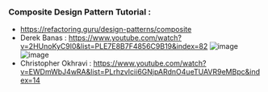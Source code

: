 ### Composite Design Pattern Tutorial :
* https://refactoring.guru/design-patterns/composite
* Derek Banas : https://www.youtube.com/watch?v=2HUnoKyC9l0&list=PLE7E8B7F4856C9B19&index=82
![image](https://user-images.githubusercontent.com/30351771/134539194-755f48f2-8555-4673-bfce-c5c935b81f33.png)
![image](https://user-images.githubusercontent.com/30351771/134544118-1f58c14c-d3a9-4c12-b00a-dc9edccc715a.png)
* Christopher Okhravi : https://www.youtube.com/watch?v=EWDmWbJ4wRA&list=PLrhzvIcii6GNjpARdnO4ueTUAVR9eMBpc&index=14
